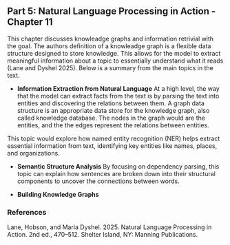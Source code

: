 ## Part 5: Natural Language Processing in Action - Chapter 11

This chapter discusses knowleadge graphs and information retrivial with the goal. The authors definition of a knowleadge graph is a flexible data structure designed to store knowledge. This allows for the model to extract meaningful information about a topic to essentially understand what it reads (Lane and Dyshel 2025). Below is a summary from the main topics in the text.  

- **Information Extraction from Natural Language**
At a high level, the way that the model can extract facts from the text is by parsing the text into entities and discovering the relations between them. A graph data structure is an appropriate data store for the knowledge graph, also called knowledge database. The nodes in the graph would are the entities, and the the edges represent the relations between entities. 


This topic would explore how named entity recognition (NER) helps extract essential information from text, identifying key entities like names, places, and organizations.



- **Semantic Structure Analysis** 
By focusing on dependency parsing, this topic can explain how sentences are broken down into their structural components to uncover the connections between words.


- **Building Knowledge Graphs**


### References

Lane, Hobson, and Maria Dyshel. 2025. Natural Language Processing in Action. 2nd ed., 470–512. Shelter Island, NY: Manning Publications.